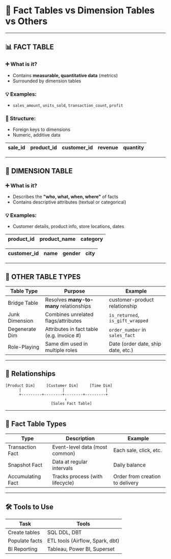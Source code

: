 # 🧮 Fact Tables vs Dimension Tables vs Others

---

## 📊 FACT TABLE

### ➕ What is it?
- Contains **measurable, quantitative data** (metrics)
- Surrounded by dimension tables

### 💡 Examples:
- `sales_amount`, `units_sold`, `transaction_count`, `profit`

### 📐 Structure:
- Foreign keys to dimensions
- Numeric, additive data

| sale_id | product_id | customer_id | revenue | quantity |
|---------|------------|-------------|---------|----------|

---

## 🧱 DIMENSION TABLE

### ➕ What is it?
- Describes the **"who, what, when, where"** of facts
- Contains descriptive attributes (textual or categorical)

### 💡 Examples:
- Customer details, product info, store locations, dates

| product_id | product_name | category  |
|------------|--------------|-----------|

| customer_id | name   | gender | city     |
|-------------|--------|--------|----------|

---

## 🧩 OTHER TABLE TYPES

| Table Type     | Purpose                                   | Example                             |
|----------------|-------------------------------------------|-------------------------------------|
| Bridge Table   | Resolves **many-to-many** relationships   | customer-product relationship       |
| Junk Dimension | Combines unrelated flags/attributes       | `is_returned`, `is_gift_wrapped`    |
| Degenerate Dim | Attributes in fact table (e.g. invoice #) | `order_number` in `sales_fact`      |
| Role-Playing   | Same dim used in multiple roles           | Date (order date, ship date, etc.)  |

---

## 🎯 Relationships

```
[Product Dim]     [Customer Dim]     [Time Dim]
      |                  |                  |
      +---------+--------+--------+---------+
                          ↓
                    [Sales Fact Table]
```

---

## 🚦 Fact Table Types

| Type             | Description                         | Example                   |
|------------------|-------------------------------------|---------------------------|
| Transaction Fact | Event-level data (most common)      | Each sale, click, etc.    |
| Snapshot Fact    | Data at regular intervals           | Daily balance             |
| Accumulating Fact| Tracks process (with lifecycle)     | Order from creation to delivery |

---

## 🛠 Tools to Use

| Task                | Tools                             |
|---------------------|-----------------------------------|
| Create tables       | SQL DDL, DBT                      |
| Populate facts      | ETL tools (Airflow, Spark, dbt)   |
| BI Reporting        | Tableau, Power BI, Superset       |
